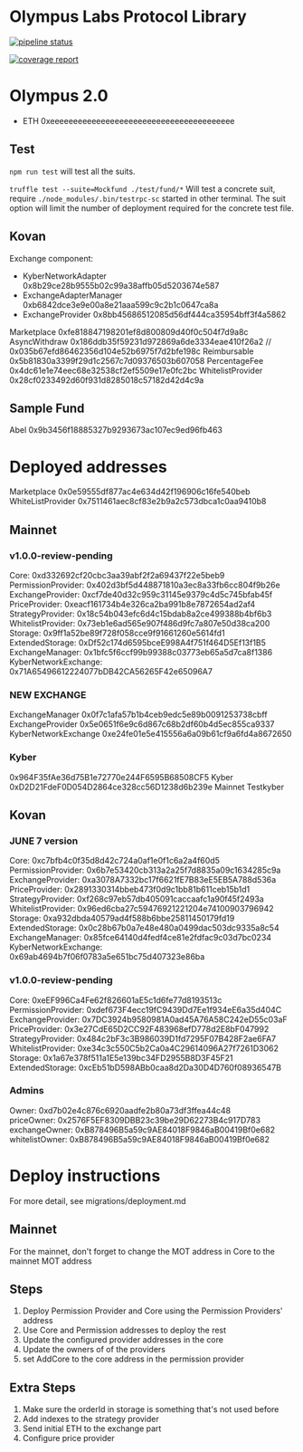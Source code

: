 # Olympus Labs Protocol Library

[![pipeline status](https://gitlab.com/aireach/olympus-protocol/badges/master/pipeline.svg)](https://gitlab.com/aireach/protocol-architecture/commits/master)

[![coverage report](https://gitlab.com/aireach/olympus-protocol/badges/develop/coverage.svg)](https://gitlab.com/aireach/olympus-protocol/commits/develop)

# Olympus 2.0

- ETH 0xeeeeeeeeeeeeeeeeeeeeeeeeeeeeeeeeeeeeeeee

## Test

`npm run test` will test all the suits.

`truffle test --suite=Mockfund ./test/fund/*` Will test a concrete suit, require `./node_modules/.bin/testrpc-sc` started in other terminal.
The suit option will limit the number of deployment required for the concrete test file.

## Kovan

Exchange component:

- KyberNetworkAdapter 0x8b29ce28b9555b02c99a38affb05d5203674e587
- ExchangeAdapterManager 0xb6842dce3e9e00a8e21aaa599c9c2b1c0647ca8a
- ExchangeProvider 0x8bb45686512085d56df444ca35954bff3f4a5862

Marketplace 0xfe818847198201ef8d800809d40f0c504f7d9a8c
AsyncWithdraw 0x186ddb35f59231d972869a6de3334eae410f26a2 // 0x035b67efd86462356d104e52b6975f7d2bfe198c
Reimbursable 0x5b81830a3399f29d1c2567c7d09376503b607058
PercentageFee 0x4dc61e1e74eec68e32538cf2ef5509e17e0fc2bc
WhitelistProvider 0x28cf0233492d60f931d8285018c57182d42d4c9a

## Sample Fund

Abel 0x9b3456f18885327b9293673ac107ec9ed96fb463

# Deployed addresses

Marketplace 0x0e59555df877ac4e634d42f196906c16fe540beb
WhiteListProvider 0x7511461aec8cf83e2b9a2c573dbca1c0aa9410b8

## Mainnet

### v1.0.0-review-pending

Core: 0xd332692cf20cbc3aa39abf2f2a69437f22e5beb9<br/>
PermissionProvider: 0x402d3bf5d448871810a3ec8a33fb6cc804f9b26e<br/>
ExchangeProvider: 0xcf7de40d32c959c31145e9379c4d5c745bfab45f<br/>
PriceProvider: 0xeacf161734b4e326ca2ba991b8e7872654ad2af4<br/>
StrategyProvider: 0x18c54b043efc6d4c15bdab8a2ce499388b4bf6b3<br/>
WhitelistProvider: 0x73eb1e6ad565e907f486d9fc7a807e50d38ca200<br/>
Storage: 0x9ff1a52be89f728f058cce9f91661260e5614fd1<br/>
ExtendedStorage: 0xDf52c174d6595bceE998A4f751f464D5Ef13f1B5<br/>
ExchangeManager: 0x1bfc5f6ccf99b99388c03773eb65a5d7ca8f1386<br/>
KyberNetworkExchange: 0x71A65496612224077bDB42CA56265F42e65096A7<br/>

### NEW EXCHANGE

ExchangeManager 0x0f7c1afa57b1b4ceb9edc5e89b0091253738cbff<br/>
ExchangeProvider 0x5e0651f6e9c6d867c68b2df60b4d5ec855ca9337<br/>
KyberNetworkExchange 0xe24fe01e5e415556a6a09b61cf9a6fd4a8672650<br/>

### Kyber

0x964F35fAe36d75B1e72770e244F6595B68508CF5 Kyber<br/>
0xD2D21FdeF0D054D2864ce328cc56D1238d6b239e Mainnet Testkyber<br/>

## Kovan

### JUNE 7 version

Core: 0xc7bfb4c0f35d8d42c724a0af1e0f1c6a2a4f60d5<br/>
PermissionProvider: 0x6b7e53420cb313a2a25f7d8835a09c1634285c9a<br/>
ExchangeProvider: 0xa3078A7332bc17f6621fE7B83eE5EB5A788d536a<br/>
PriceProvider: 0x2891330314bbeb473f0d9c1bb81b611ceb15b1d1<br/>
StrategyProvider: 0xf268c97eb57db405091caccaafc1a90f45f2493a<br/>
WhitelistProvider: 0x96ed6cba27c59476921221204e74100903796942<br/>
Storage: 0xa932dbda40579ad4f588b6bbe25811450179fd19<br/>
ExtendedStorage: 0x0c28b67b0a7e48e480a0499dac503dc9335a8c54<br/>
ExchangeManager: 0x85fce64140d4fedf4ce81e2fdfac9c03d7bc0234<br/>
KyberNetworkExchange: 0x69ab4694b7f06f0783a5e651bc75d407323e86ba<br/>

### v1.0.0-review-pending

Core: 0xeEF996Ca4Fe62f826601aE5c1d6fe77d8193513c<br/>
PermissionProvider: 0xdef673F4ecc19fC9439Dd7Ee1f934eE6a35d404C<br/>
ExchangeProvider: 0x7DC3924b9580981A0ad45A76A58C242eD55c03aF<br/>
PriceProvider: 0x3e27CdE65D2CC92F483968efD778d2E8bF047992<br/>
StrategyProvider: 0x484c2bF3c3B986039D1fd7295F07B428F2ae6FA7<br/>
WhitelistProvider: 0xe34c3c550C5b2Ca0a4C29614096A27f7261D3062<br/>
Storage: 0x1a67e378f511a1E5e139bc34FD2955B8D3F45F21<br/>
ExtendedStorage: 0xcEb51bD598ABb0caa8d2Da30D4D760f08936547B<br/>

### Admins

Owner: 0xd7b02e4c876c6920aadfe2b80a73df3ffea44c48<br/>
priceOwner: 0x2576F5EF8309DBB23c39be29D62273B4c917D783<br/>
exchangeOwner: 0xB878496B5a59c9AE84018F9846aB00419Bf0e682<br/>
whitelistOwner: 0xB878496B5a59c9AE84018F9846aB00419Bf0e682<br/>

# Deploy instructions

For more detail, see migrations/deployment.md

## Mainnet

For the mainnet, don't forget to change the MOT address in Core to the mainnet MOT address

## Steps

1.  Deploy Permission Provider and Core using the Permission Providers' address
2.  Use Core and Permission addresses to deploy the rest
3.  Update the configured provider addresses in the core
4.  Update the owners of of the providers
5.  set AddCore to the core address in the permission provider

## Extra Steps

1.  Make sure the orderId in storage is something that's not used before
2.  Add indexes to the strategy provider
3.  Send initial ETH to the exchange part
4.  Configure price provider
